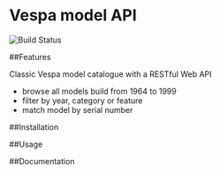 # Vespa model API

![Build Status](https://github.com/olecarl/vespa-api/actions/workflows/symfony.yml/badge.svg)

##Features

Classic Vespa model catalogue with a RESTful Web API
- browse all models build from 1964 to 1999
- filter by year, category or feature
- match model by serial number

##Installation

##Usage

##Documentation